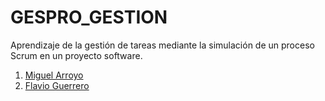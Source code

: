 # GESPRO_GESTION
Aprendizaje de la gestión de tareas mediante la simulación de un proceso Scrum en un proyecto software.


1. [Miguel Arroyo](https://github.com/miguelarroyo-ubu)
2. [Flavio Guerrero](https://github.com/flavioguerrerov)

